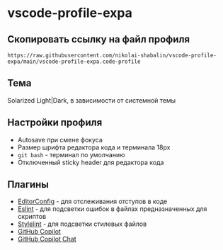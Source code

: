 # vscode-profile-expa

## Скопировать ссылку на файл профиля

```
https://raw.githubusercontent.com/nikolai-shabalin/vscode-profile-expa/main/vscode-profile-expa.code-profile
```

## Тема
Solarized Light|Dark, в зависимости от системной темы

## Настройки профиля
- Autosave при смене фокуса
- Размер шрифта редактора кода и терминала 18px
- `git bash` - терминал по умолчанию
- Отключенный sticky header для редактора кода

## Плагины 
- [EditorConfig](https://marketplace.visualstudio.com/items?itemName=EditorConfig.EditorConfig) - для отслеживания отступов в коде
- [Eslint](https://marketplace.visualstudio.com/items?itemName=dbaeumer.vscode-eslint) - для подсветки ошибок в файлах предназначенных для скриптов
- [Stylelint](https://marketplace.visualstudio.com/items?itemName=stylelint.vscode-stylelint) - для подсветки стилевых файлов
- [GitHub Copilot](https://marketplace.visualstudio.com/items?itemName=GitHub.copilot)
- [GitHub Copilot Chat](https://marketplace.visualstudio.com/items?itemName=GitHub.copilot-chat)
